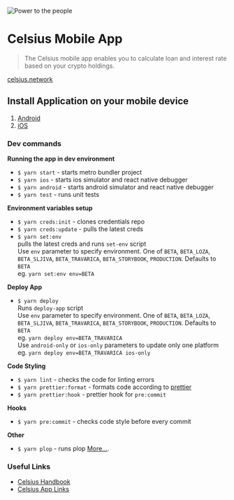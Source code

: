 ![Power to the people](./assets/images/power-to-the-people.png)

# Celsius Mobile App

> The Celsius mobile app enables you to calculate loan and interest rate based on your crypto holdings.

[celsius.network](celsius.network)

## Install Application on your mobile device

1. [Android](https://play.google.com/store/apps/details?id=network.celsius.wallet&hl=en)
2. [iOS](https://apps.apple.com/us/app/celsius-network/id1387885523)

### Dev commands

**Running the app in dev environment**

- `$ yarn start` - starts metro bundler project
- `$ yarn ios` - starts ios simulator and react native debugger
- `$ yarn android` - starts android simulator and react native debugger
- `$ yarn test` - runs unit tests

**Environment variables setup**

- `$ yarn creds:init` - clones credentials repo
- `$ yarn creds:update` - pulls the latest creds
- `$ yarn set:env`\
  pulls the latest creds and runs `set-env` script\
  Use `env` parameter to specify environment. One of `BETA`, `BETA_LOZA`, `BETA_SLJIVA`, `BETA_TRAVARICA`, `BETA_STORYBOOK`, `PRODUCTION`. Defaults to `BETA`\
  eg. `yarn set:env env=BETA`

**Deploy App**

- `$ yarn deploy`\
  Runs `deploy-app` script\
  Use `env` parameter to specify environment. One of `BETA`, `BETA_LOZA`, `BETA_SLJIVA`, `BETA_TRAVARICA`, `BETA_STORYBOOK`, `PRODUCTION`. Defaults to `BETA`\
  eg. `yarn deploy env=BETA_TRAVARICA`\
  Use `android-only` or `ios-only` parameters to update only one platform\
  eg. `yarn deploy env=BETA_TRAVARICA ios-only`

**Code Styling**

- `$ yarn lint` - checks the code for linting errors
- `$ yarn prettier:format` - formats code according to [prettier](https://prettier.io/)
- `$ yarn prettier:hook` - prettier hook for `pre:commit`

**Hooks**

- `$ yarn pre:commit` - checks code style before every commit

**Other**

- `$ yarn plop` - runs plop [More...](https://github.com/amwmedia/plop).

### Useful Links

- [Celsius Handbook](https://sites.google.com/mvpworkshop.co/celsius-devs-handbook/home)
- [Celsius App Links](https://sites.google.com/mvpworkshop.co/celsius-devs-handbook/app-links)
